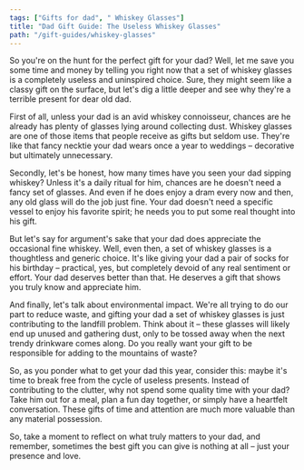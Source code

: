 ```yaml
---
tags: ["Gifts for dad", " Whiskey Glasses"]
title: "Dad Gift Guide: The Useless Whiskey Glasses"
path: "/gift-guides/whiskey-glasses"
---
```


So you're on the hunt for the perfect gift for your dad? Well, let me save you some time and money by telling you right now that a set of whiskey glasses is a completely useless and uninspired choice. Sure, they might seem like a classy gift on the surface, but let's dig a little deeper and see why they're a terrible present for dear old dad.

First of all, unless your dad is an avid whiskey connoisseur, chances are he already has plenty of glasses lying around collecting dust. Whiskey glasses are one of those items that people receive as gifts but seldom use. They're like that fancy necktie your dad wears once a year to weddings – decorative but ultimately unnecessary.

Secondly, let's be honest, how many times have you seen your dad sipping whiskey? Unless it's a daily ritual for him, chances are he doesn't need a fancy set of glasses. And even if he does enjoy a dram every now and then, any old glass will do the job just fine. Your dad doesn't need a specific vessel to enjoy his favorite spirit; he needs you to put some real thought into his gift.

But let's say for argument's sake that your dad does appreciate the occasional fine whiskey. Well, even then, a set of whiskey glasses is a thoughtless and generic choice. It's like giving your dad a pair of socks for his birthday – practical, yes, but completely devoid of any real sentiment or effort. Your dad deserves better than that. He deserves a gift that shows you truly know and appreciate him.

And finally, let's talk about environmental impact. We're all trying to do our part to reduce waste, and gifting your dad a set of whiskey glasses is just contributing to the landfill problem. Think about it – these glasses will likely end up unused and gathering dust, only to be tossed away when the next trendy drinkware comes along. Do you really want your gift to be responsible for adding to the mountains of waste?

So, as you ponder what to get your dad this year, consider this: maybe it's time to break free from the cycle of useless presents. Instead of contributing to the clutter, why not spend some quality time with your dad? Take him out for a meal, plan a fun day together, or simply have a heartfelt conversation. These gifts of time and attention are much more valuable than any material possession.

So, take a moment to reflect on what truly matters to your dad, and remember, sometimes the best gift you can give is nothing at all – just your presence and love.
